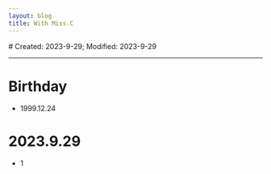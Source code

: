 ```yaml
---
layout: blog
title: With Miss.C
---
```

<span class="hidden-text"># Created: 2023-9-29; Modified: 2023-9-29</span>

---

# Birthday
- 1999.12.24

# 2023.9.29
- 1